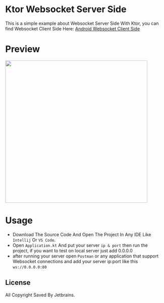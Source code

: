 # Ktor Websocket Server Side
This is a simple example about Websocket Server Side With Ktor, you can find Websocket Client Side Here: [Android Websocket Client Side](https://github.com/kimoandroid/Android-WebSocketClient)


# Preview
<img src="https://user-images.githubusercontent.com/69405523/223540562-dda95cfa-cae6-4789-b960-b302f9982569.png" width=450/>


# Usage
- Download The Source Code And Open The Project In Any IDE Like `Intellij` Or `VS Code`.
- Open `Application.kt` And put your server `ip & port` then run the project, if you want to test on local server just add 0.0.0.0
- after running your server open `Postman` or any application that support Websocket connections and add your server ip:port like this `ws://0.0.0.0:80
`

## License
All Copyright Saved By Jetbrains.
